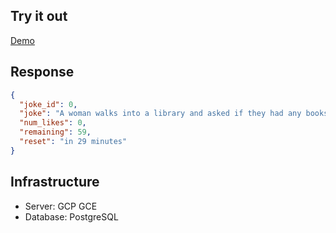 ## Try it out
<a href="jokes.yaphc.com/jokes/random" target="_blank">Demo</a>

## Response
```json
{
  "joke_id": 0,
  "joke": "A woman walks into a library and asked if they had any books about paranoia. The librarian says \"They're right behind you!\"",
  "num_likes": 0,
  "remaining": 59,
  "reset": "in 29 minutes"
}
```

## Infrastructure
* Server: GCP GCE
* Database: PostgreSQL